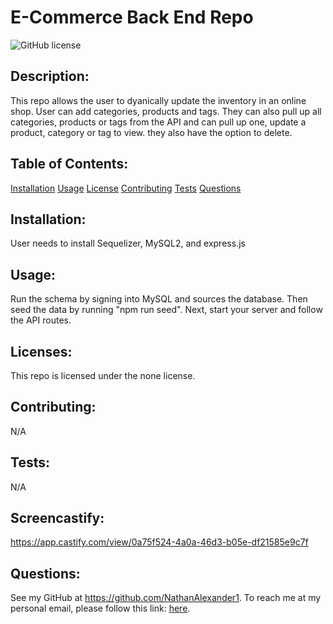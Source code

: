 # E-Commerce Back End Repo
  ![GitHub license](https://img.shields.io/badge/license-none-blue.svg)
  ## Description:
  This repo allows the user to dyanically update the inventory in an online shop. User can add categories, products and tags. They can also pull up all categories, products or tags from the API and can pull up one, update a product, category or tag to view. they also have the option to delete.
  ## Table of Contents:
  [Installation](#installation)
  [Usage](#usage)
  [License](#licenses)
  [Contributing](#contributing)
  [Tests](#tests)
  [Questions](#questions)

  ## Installation:
  User needs to install Sequelizer, MySQL2, and express.js
  ## Usage:
  Run the schema by signing into MySQL and sources the database. Then seed the data by running "npm run seed". Next, start your server and follow the API routes.

  ## Licenses: 
  This repo is licensed under the
  none license.
  ## Contributing:
  N/A
  ## Tests:
  N/A

  ## Screencastify:
  https://app.castify.com/view/0a75f524-4a0a-46d3-b05e-df21585e9c7f
  ## Questions:
  See my GitHub at https://github.com/NathanAlexander1.
  To reach me at my personal email, please follow this link: [here](mailto:nika827@msn.com).